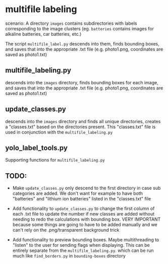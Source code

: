 # multifile labeling

scenario: A directory `images` contains subdirectories with labels corresponding to the image clusters (eg. `batteries` contains images for alkaline batteries, car batteries, etc.)

The script `multifile_label.py` descends into them, finds bounding boxes, and saves that into the appropriate .txt file (e.g. photo1.png, coordinates are saved as photo1.txt)

## multifile\_labeling.py

 descends into the `images` directory, finds bounding boxes for each image, and saves that into the appropriate .txt file (e.g. photo1.png, coordinates are saved as photo1.txt)


## update\_classes.py

descends into the `images` directory and finds all unique directories, creates a "classes.txt" based on the directories present. This "classes.txt" file is used in conjunction with the `multifile_labeling.py`

## yolo\_label\_tools.py

Supporting functions for `multifile_labeling.py`



## TODO:
- Make `update_classes.py` only descend to the first directory in case sub categories are added. We don't want for example to have both "batteries" and "lithium ion batteries" listed in the "classes.txt" file

- Add functionality to `update_classes.py` to change the first column of each .txt file to update the number if new classes are added without needing to redo the calculations with bounding box. VERY IMPORTANT because some things are going to have to be added manually and we can't rely on the .png/transparent background trick

- Add functionality to preview bounding boxes. Maybe multithreading to "listen" to the user for sending flags when displaying. This can be entirely separate from the `multifile_labeling.py`. which can be run much like `find_borders.py` in `bounding-boxes` directory
